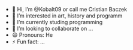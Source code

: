 - 👋 Hi, I’m @Kobalt09 or call me Cristian Baczek
- 👀 I’m interested in art, history and programm
- 🌱 I’m currently studing programming
- 💞️ I’m looking to collaborate on ...
- 😄 Pronouns: He
- ⚡ Fun fact: ...

<!---
Kobalt09/Kobalt09 is a ✨ special ✨ repository because its `README.md` (this file) appears on your GitHub profile.
You can click the Preview link to take a look at your changes.
--->

